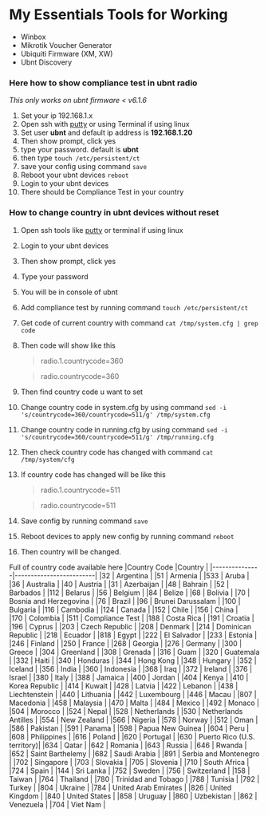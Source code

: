 # My Essentials Tools for Working

- Winbox
- Mikrotik Voucher Generator
- Ubiquiti Firmware (XM, XW)
- Ubnt Discovery

### Here how to show compliance test in ubnt radio

*This only works on ubnt firmware < v6.1.6*

1. Set your ip 192.168.1.x
2. Open ssh with [putty](https://the.earth.li/~sgtatham/putty/latest/w32/putty-0.74-installer.msi) or using Terminal if using linux
3. Set user **ubnt** and default ip address is **192.168.1.20**
4. Then show prompt, click yes
5. type your password. default is **ubnt**
6. then type `touch /etc/persistent/ct`
7. save your config using command `save`
8. Reboot your ubnt devices `reboot`
9. Login to your ubnt devices
10. There should be Compliance Test in your country


###  How to change country in ubnt devices without reset

1. Open ssh tools like  [putty](https://the.earth.li/~sgtatham/putty/latest/w32/putty-0.74-installer.msi)  or terminal if using linux
2. Login to your ubnt devices
3. Then show prompt, click yes
4. Type your password
5. You will be in console of ubnt
6. Add compliance test by running command `touch /etc/persistent/ct`
7. Get code of current country with command `cat /tmp/system.cfg | grep code`
8. Then code will show like this
	>radio.1.countrycode=360
	
	>radio.countrycode=360
9. Then find country code u want to set
10. Change country code in system.cfg by using command `sed -i 's/countrycode=360/countrycode=511/g' /tmp/system.cfg`
11. Change country code in running.cfg by using command `sed -i 's/countrycode=360/countrycode=511/g' /tmp/running.cfg`
12. Then check country code has changed with command `cat /tmp/system/cfg` 
13. If country code has changed will be like this
	>radio.1.countrycode=511
	
	>radio.countrycode=511
14. Save config by running command `save`
15. Reboot devices to apply new config by running command `reboot`
16. Then country will be changed.

Full of country code available here
|Country Code	  |Country			            |
|---------------|-------------------------|
|32				      | Argentina		            |
|51				      | Armenia			            |
|533			      | Aruba				            |
|36				      | Australia		            |
|40				      | Austria			            |
|31				      | Azerbaijan	            |
|48				      | Bahrain		            	|
|52				      | Barbados	            	|
|112			      | Belarus		            	|
|56				      | Belgium		            	|
|84				      | Belize		            	|
|68				      | Bolivia		            	|
|70				      | Bosnia and Herzegovina  |
|76				      | Brazil			            |
|96				      | Brunei Darussalam	      |
|100			      | Bulgaria		           	|
|116			      | Cambodia			          |
|124			      | Canada			            |
|152			      | Chile				            |
|156			      | China				            |		
|170			      | Colombia		           	|
|511			      | Compliance Test       	|
|188			      | Costa Rica	          	|
|191			      | Croatia			            |
|196			      | Cyprus		            	|
|203			      | Czech Republic	        |
|208			      | Denmark		            	|
|214			      | Dominican Republic      |
|218			      | Ecuador			            |
|818			      | Egypt			            	|
|222			      | El Salvador		          |
|233			      | Estonia		            	|
|246			      | Finland			            |
|250			      | France		            	|
|268			      | Georgia		            	|
|276			      | Germany		            	|
|300			      | Greece		            	|
|304			      | Greenland		            |
|308			      | Grenada		            	|
|316			      | Guam			            	|
|320			      | Guatemala			          |
|332			      | Haiti			            	|
|340			      | Honduras			          |
|344			      | Hong Kong			          |
|348			      | Hungary		            	|
|352			      | Iceland		            	|
|356			      | India			            	|
|360			      | Indonesia			          |
|368			      | Iraq			            	|
|372			      | Ireland		            	|
|376			      | Israel		            	|
|380			      | Italy			            	|
|388			      | Jamaica		            	|
|400			      | Jordan		            	|
|404			      | Kenya			            	|
|410			      | Korea Republic        	|
|414			      | Kuwait			            |
|428			      | Latvia		            	|
|422			      | Lebanon		            	|
|438			      | Liechtenstein	          |
|440			      | Lithuania			          |
|442			      | Luxembourg		          |
|446			      | Macau			            	|
|807			      | Macedonia			          |
|458			      | Malaysia			          |
|470			      | Malta			            	|
|484			      | Mexico		            	|
|492			      | Monaco		            	|
|504			      | Morocco		            	|
|524			    | Nepal				              |
|528			    | Netherlands	            	|
|530			    | Netherlands Antilles      |
|554			    | New Zealand	            	|
|566			    | Nigeria			              |
|578			    | Norway			              |
|512			    | Oman				              |	
|586		    	| Pakistan		            	|
|591			    | Panama			              |	
|598			    | Papua New Guinea	        |
|604			    | Peru				              |
|608			    | Philippines	            	|
|616			    | Poland			              |
|620			    | Portugal		            	|
|630			    | Puerto Rico (U.S. territory)|
|634			    | Qatar				              |
|642			    | Romania			              |
|643			    | Russia			              |
|646			    | Rwanda			              |
|652			    | Saint Barthelemy	        |
|682			    | Saudi Arabia		          |
|891			    | Serbia and Montenegro     |
|702			    | Singapore		            	|
|703			    | Slovakia		            	|
|705			    | Slovenia		            	|
|710			    | South Africa		          |
|724			    | Spain				              |
|144			    | Sri Lanka		            	|
|752			    | Sweden			              |
|756			    | Switzerland           		|
|158			    | Taiwan			              |
|764			    | Thailand		            	|
|780			    | Trinidad and Tobago       |
|788			    | Tunisia			              |
|792			    | Turkey			              |
|804			    | Ukraine		            	  |
|784			    | United Arab Emirates      |
|826			    | United Kingdom	          |
|840			    | United States		          |
|858			    | Uruguay			              |
|860		    	| Uzbekistan		            |
|862			    | Venezuela			            |
|704		    	| Viet Nam			            |
